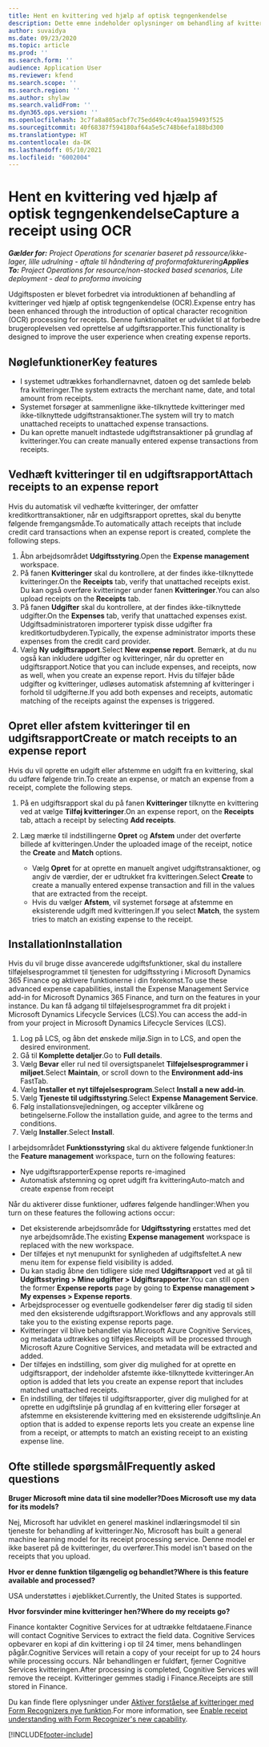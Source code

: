 ```yaml
---
title: Hent en kvittering ved hjælp af optisk tegngenkendelse
description: Dette emne indeholder oplysninger om behandling af kvitteringer ved hjælp af optisk tegngenkendelse (OCR).
author: suvaidya
ms.date: 09/23/2020
ms.topic: article
ms.prod: ''
ms.search.form: ''
audience: Application User
ms.reviewer: kfend
ms.search.scope: ''
ms.search.region: ''
ms.author: shylaw
ms.search.validFrom: ''
ms.dyn365.ops.version: ''
ms.openlocfilehash: 3c7fa8a805acbf7c75edd49c4c49aa159493f525
ms.sourcegitcommit: 40f68387f594180af64a5e5c748b6efa188bd300
ms.translationtype: HT
ms.contentlocale: da-DK
ms.lasthandoff: 05/10/2021
ms.locfileid: "6002004"
---
```

# <a name="capture-a-receipt-using-ocr"></a><span data-ttu-id="15333-103">Hent en kvittering ved hjælp af optisk tegngenkendelse</span><span class="sxs-lookup"><span data-stu-id="15333-103">Capture a receipt using OCR</span></span>

<span data-ttu-id="15333-104">_**Gælder for:** Project Operations for scenarier baseret på ressource/ikke-lager, lille udrulning - aftale til håndtering af proformafakturering_</span><span class="sxs-lookup"><span data-stu-id="15333-104">_**Applies To:** Project Operations for resource/non-stocked based scenarios, Lite deployment - deal to proforma invoicing_</span></span>

<span data-ttu-id="15333-105">Udgiftsposten er blevet forbedret via introduktionen af behandling af kvitteringer ved hjælp af optisk tegngenkendelse (OCR).</span><span class="sxs-lookup"><span data-stu-id="15333-105">Expense entry has been enhanced through the introduction of optical character recognition (OCR) processing for receipts.</span></span> <span data-ttu-id="15333-106">Denne funktionalitet er udviklet til at forbedre brugeroplevelsen ved oprettelse af udgiftsrapporter.</span><span class="sxs-lookup"><span data-stu-id="15333-106">This functionality is designed to improve the user experience when creating expense reports.</span></span>

## <a name="key-features"></a><span data-ttu-id="15333-107">Nøglefunktioner</span><span class="sxs-lookup"><span data-stu-id="15333-107">Key features</span></span>

- <span data-ttu-id="15333-108">I systemet udtrækkes forhandlernavnet, datoen og det samlede beløb fra kvitteringer.</span><span class="sxs-lookup"><span data-stu-id="15333-108">The system extracts the merchant name, date, and total amount from receipts.</span></span>
- <span data-ttu-id="15333-109">Systemet forsøger at sammenligne ikke-tilknyttede kvitteringer med ikke-tilknyttede udgiftstransaktioner.</span><span class="sxs-lookup"><span data-stu-id="15333-109">The system will try to match unattached receipts to unattached expense transactions.</span></span>
- <span data-ttu-id="15333-110">Du kan oprette manuelt indtastede udgiftstransaktioner på grundlag af kvitteringer.</span><span class="sxs-lookup"><span data-stu-id="15333-110">You can create manually entered expense transactions from receipts.</span></span>

## <a name="attach-receipts-to-an-expense-report"></a><span data-ttu-id="15333-111">Vedhæft kvitteringer til en udgiftsrapport</span><span class="sxs-lookup"><span data-stu-id="15333-111">Attach receipts to an expense report</span></span>

<span data-ttu-id="15333-112">Hvis du automatisk vil vedhæfte kvitteringer, der omfatter kreditkorttransaktioner, når en udgiftsrapport oprettes, skal du benytte følgende fremgangsmåde.</span><span class="sxs-lookup"><span data-stu-id="15333-112">To automatically attach receipts that include credit card transactions when an expense report is created, complete the following steps.</span></span>

  1. <span data-ttu-id="15333-113">Åbn arbejdsområdet **Udgiftsstyring**.</span><span class="sxs-lookup"><span data-stu-id="15333-113">Open the **Expense management** workspace.</span></span>
  2. <span data-ttu-id="15333-114">På fanen **Kvitteringer** skal du kontrollere, at der findes ikke-tilknyttede kvitteringer.</span><span class="sxs-lookup"><span data-stu-id="15333-114">On the **Receipts** tab, verify that unattached receipts exist.</span></span> <span data-ttu-id="15333-115">Du kan også overføre kvitteringer under fanen **Kvitteringer**.</span><span class="sxs-lookup"><span data-stu-id="15333-115">You can also upload receipts on the **Receipts** tab.</span></span>
  3. <span data-ttu-id="15333-116">På fanen **Udgifter** skal du kontrollere, at der findes ikke-tilknyttede udgifter.</span><span class="sxs-lookup"><span data-stu-id="15333-116">On the **Expenses** tab, verify that unattached expenses exist.</span></span> <span data-ttu-id="15333-117">Udgiftsadministratoren importerer typisk disse udgifter fra kreditkortudbyderen.</span><span class="sxs-lookup"><span data-stu-id="15333-117">Typically, the expense administrator imports these expenses from the credit card provider.</span></span>
  4. <span data-ttu-id="15333-118">Vælg **Ny udgiftsrapport**.</span><span class="sxs-lookup"><span data-stu-id="15333-118">Select **New expense report**.</span></span> <span data-ttu-id="15333-119">Bemærk, at du nu også kan inkludere udgifter og kvitteringer, når du opretter en udgiftsrapport.</span><span class="sxs-lookup"><span data-stu-id="15333-119">Notice that you can include expenses, and receipts, now as well, when you create an expense report.</span></span> <span data-ttu-id="15333-120">Hvis du tilføjer både udgifter og kvitteringer, udløses automatisk afstemning af kvitteringer i forhold til udgifterne.</span><span class="sxs-lookup"><span data-stu-id="15333-120">If you add both expenses and receipts, automatic matching of the receipts against the expenses is triggered.</span></span>

## <a name="create-or-match-receipts-to-an-expense-report"></a><span data-ttu-id="15333-121">Opret eller afstem kvitteringer til en udgiftsrapport</span><span class="sxs-lookup"><span data-stu-id="15333-121">Create or match receipts to an expense report</span></span>
<span data-ttu-id="15333-122">Hvis du vil oprette en udgift eller afstemme en udgift fra en kvittering, skal du udføre følgende trin.</span><span class="sxs-lookup"><span data-stu-id="15333-122">To create an expense, or match an expense from a receipt, complete the following steps.</span></span>

  1. <span data-ttu-id="15333-123">På en udgiftsrapport skal du på fanen **Kvitteringer** tilknytte en kvittering ved at vælge **Tilføj kvitteringer**.</span><span class="sxs-lookup"><span data-stu-id="15333-123">On an expense report, on the **Receipts** tab, attach a receipt by selecting **Add receipts**.</span></span>
  2. <span data-ttu-id="15333-124">Læg mærke til indstillingerne **Opret** og **Afstem** under det overførte billede af kvitteringen.</span><span class="sxs-lookup"><span data-stu-id="15333-124">Under the uploaded image of the receipt, notice the **Create** and **Match** options.</span></span>

      - <span data-ttu-id="15333-125">Vælg **Opret** for at oprette en manuelt angivet udgiftstransaktioner, og angiv de værdier, der er udtrukket fra kvitteringen.</span><span class="sxs-lookup"><span data-stu-id="15333-125">Select **Create** to create a manually entered expense transaction and fill in the values that are extracted from the receipt.</span></span>
      - <span data-ttu-id="15333-126">Hvis du vælger **Afstem**, vil systemet forsøge at afstemme en eksisterende udgift med kvitteringen.</span><span class="sxs-lookup"><span data-stu-id="15333-126">If you select **Match**, the system tries to match an existing expense to the receipt.</span></span>

## <a name="installation"></a><span data-ttu-id="15333-127">Installation</span><span class="sxs-lookup"><span data-stu-id="15333-127">Installation</span></span>

<span data-ttu-id="15333-128">Hvis du vil bruge disse avancerede udgiftsfunktioner, skal du installere tilføjelsesprogrammet til tjenesten for udgiftsstyring i Microsoft Dynamics 365 Finance og aktivere funktionerne i din forekomst.</span><span class="sxs-lookup"><span data-stu-id="15333-128">To use these advanced expense capabilities, install the Expense Management Service add-in for Microsoft Dynamics 365 Finance, and turn on the features in your instance.</span></span> <span data-ttu-id="15333-129">Du kan få adgang til tilføjelsesprogrammet fra dit projekt i Microsoft Dynamics Lifecycle Services (LCS).</span><span class="sxs-lookup"><span data-stu-id="15333-129">You can access the add-in from your project in Microsoft Dynamics Lifecycle Services (LCS).</span></span>

1. <span data-ttu-id="15333-130">Log på LCS, og åbn det ønskede miljø.</span><span class="sxs-lookup"><span data-stu-id="15333-130">Sign in to LCS, and open the desired environment.</span></span>
2. <span data-ttu-id="15333-131">Gå til **Komplette detaljer**.</span><span class="sxs-lookup"><span data-stu-id="15333-131">Go to **Full details**.</span></span>
3. <span data-ttu-id="15333-132">Vælg **Bevar** eller rul ned til oversigtspanelet **Tilføjelsesprogrammer i miljøet**.</span><span class="sxs-lookup"><span data-stu-id="15333-132">Select **Maintain**, or scroll down to the **Environment add-ins** FastTab.</span></span>
4. <span data-ttu-id="15333-133">Vælg **Installer et nyt tilføjelsesprogram**.</span><span class="sxs-lookup"><span data-stu-id="15333-133">Select **Install a new add-in**.</span></span>
5. <span data-ttu-id="15333-134">Vælg **Tjeneste til udgiftsstyring**.</span><span class="sxs-lookup"><span data-stu-id="15333-134">Select **Expense Management Service**.</span></span>
6. <span data-ttu-id="15333-135">Følg installationsvejledningen, og accepter vilkårene og betingelserne.</span><span class="sxs-lookup"><span data-stu-id="15333-135">Follow the installation guide, and agree to the terms and conditions.</span></span>
7. <span data-ttu-id="15333-136">Vælg **Installer**.</span><span class="sxs-lookup"><span data-stu-id="15333-136">Select **Install**.</span></span>

<span data-ttu-id="15333-137">I arbejdsområdet **Funktionsstyring** skal du aktivere følgende funktioner:</span><span class="sxs-lookup"><span data-stu-id="15333-137">In the **Feature management** workspace, turn on the following features:</span></span>

- <span data-ttu-id="15333-138">Nye udgiftsrapporter</span><span class="sxs-lookup"><span data-stu-id="15333-138">Expense reports re-imagined</span></span>
- <span data-ttu-id="15333-139">Automatisk afstemning og opret udgift fra kvittering</span><span class="sxs-lookup"><span data-stu-id="15333-139">Auto-match and create expense from receipt</span></span>

<span data-ttu-id="15333-140">Når du aktiverer disse funktioner, udføres følgende handlinger:</span><span class="sxs-lookup"><span data-stu-id="15333-140">When you turn on these features the following actions occur:</span></span>

- <span data-ttu-id="15333-141">Det eksisterende arbejdsområde for **Udgiftsstyring** erstattes med det nye arbejdsområde.</span><span class="sxs-lookup"><span data-stu-id="15333-141">The existing **Expense management** workspace is replaced with the new workspace.</span></span>
- <span data-ttu-id="15333-142">Der tilføjes et nyt menupunkt for synligheden af udgiftsfeltet.</span><span class="sxs-lookup"><span data-stu-id="15333-142">A new menu item for expense field visibility is added.</span></span>
- <span data-ttu-id="15333-143">Du kan stadig åbne den tidligere side med **Udgiftsrapport** ved at gå til **Udgiftsstyring > Mine udgifter > Udgiftsrapporter**.</span><span class="sxs-lookup"><span data-stu-id="15333-143">You can still open the former **Expense reports** page by going to **Expense management > My expenses > Expense reports**.</span></span>
- <span data-ttu-id="15333-144">Arbejdsprocesser og eventuelle godkendelser fører dig stadig til siden med den eksisterende udgiftsrapport.</span><span class="sxs-lookup"><span data-stu-id="15333-144">Workflows and any approvals still take you to the existing expense reports page.</span></span>
- <span data-ttu-id="15333-145">Kvitteringer vil blive behandlet via Microsoft Azure Cognitive Services, og metadata udtrækkes og tilføjes.</span><span class="sxs-lookup"><span data-stu-id="15333-145">Receipts will be processed through Microsoft Azure Cognitive Services, and metadata will be extracted and added.</span></span>
- <span data-ttu-id="15333-146">Der tilføjes en indstilling, som giver dig mulighed for at oprette en udgiftsrapport, der indeholder afstemte ikke-tilknyttede kvitteringer.</span><span class="sxs-lookup"><span data-stu-id="15333-146">An option is added that lets you create an expense report that includes matched unattached receipts.</span></span>
- <span data-ttu-id="15333-147">En indstilling, der tilføjes til udgiftsrapporter, giver dig mulighed for at oprette en udgiftslinje på grundlag af en kvittering eller forsøger at afstemme en eksisterende kvittering med en eksisterende udgiftslinje.</span><span class="sxs-lookup"><span data-stu-id="15333-147">An option that is added to expense reports lets you create an expense line from a receipt, or attempts to match an existing receipt to an existing expense line.</span></span>

## <a name="frequently-asked-questions"></a><span data-ttu-id="15333-148">Ofte stillede spørgsmål</span><span class="sxs-lookup"><span data-stu-id="15333-148">Frequently asked questions</span></span>

<span data-ttu-id="15333-149">**Bruger Microsoft mine data til sine modeller?**</span><span class="sxs-lookup"><span data-stu-id="15333-149">**Does Microsoft use my data for its models?**</span></span>

<span data-ttu-id="15333-150">Nej, Microsoft har udviklet en generel maskinel indlæringsmodel til sin tjeneste for behandling af kvitteringer.</span><span class="sxs-lookup"><span data-stu-id="15333-150">No, Microsoft has built a general machine learning model for its receipt processing service.</span></span> <span data-ttu-id="15333-151">Denne model er ikke baseret på de kvitteringer, du overfører.</span><span class="sxs-lookup"><span data-stu-id="15333-151">This model isn't based on the receipts that you upload.</span></span>

<span data-ttu-id="15333-152">**Hvor er denne funktion tilgængelig og behandlet?**</span><span class="sxs-lookup"><span data-stu-id="15333-152">**Where is this feature available and processed?**</span></span>

<span data-ttu-id="15333-153">USA understøttes i øjeblikket.</span><span class="sxs-lookup"><span data-stu-id="15333-153">Currently, the United States is supported.</span></span>

<span data-ttu-id="15333-154">**Hvor forsvinder mine kvitteringer hen?**</span><span class="sxs-lookup"><span data-stu-id="15333-154">**Where do my receipts go?**</span></span>

<span data-ttu-id="15333-155">Finance kontakter Cognitive Services for at udtrække feltdataene.</span><span class="sxs-lookup"><span data-stu-id="15333-155">Finance will contact Cognitive Services to extract the field data.</span></span> <span data-ttu-id="15333-156">Cognitive Services opbevarer en kopi af din kvittering i op til 24 timer, mens behandlingen pågår.</span><span class="sxs-lookup"><span data-stu-id="15333-156">Cognitive Services will retain a copy of your receipt for up to 24 hours while processing occurs.</span></span> <span data-ttu-id="15333-157">Når behandlingen er fuldført, fjerner Cognitive Services kvitteringen.</span><span class="sxs-lookup"><span data-stu-id="15333-157">After processing is completed, Cognitive Services will remove the receipt.</span></span> <span data-ttu-id="15333-158">Kvitteringer gemmes stadig i Finance.</span><span class="sxs-lookup"><span data-stu-id="15333-158">Receipts are still stored in Finance.</span></span>

<span data-ttu-id="15333-159">Du kan finde flere oplysninger under [Aktiver forståelse af kvitteringer med Form Recognizers nye funktion](https://azure.microsoft.com/blog/enable-receipt-understanding-with-form-recognizer-s-new-capability/).</span><span class="sxs-lookup"><span data-stu-id="15333-159">For more information, see [Enable receipt understanding with Form Recognizer's new capability](https://azure.microsoft.com/blog/enable-receipt-understanding-with-form-recognizer-s-new-capability/).</span></span>


[!INCLUDE[footer-include](../includes/footer-banner.md)]
